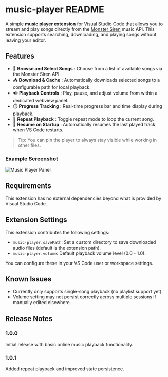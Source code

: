 
# music-player README

A simple **music player extension** for Visual Studio Code that allows you to stream and play songs directly from the [Monster Siren](https://monster-siren.hypergryph.com/) music API. This extension supports searching, downloading, and playing songs without leaving your editor.

## Features

* 🎵  **Browse and Select Songs** : Choose from a list of available songs via the Monster Siren API.
* 📥  **Download & Cache** : Automatically downloads selected songs to a configurable path for local playback.
* 🔊  **Playback Controls** : Play, pause, and adjust volume from within a dedicated webview panel.
* ⏱️  **Progress Tracking** : Real-time progress bar and time display during playback.
* 🔄  **Repeat Playback** : Toggle repeat mode to loop the current song.
* 📁  **Resume on Startup** : Automatically resumes the last played track when VS Code restarts.

> Tip: You can pin the player to always stay visible while working in other files.

### Example Screenshot

![Music Player Panel](vscode-webview://12umth60vshr7kt9flsqd2sivnfhuv3k4naaubf80ahtkr5rj7du/images/music-player.png)

## Requirements

This extension has no external dependencies beyond what is provided by Visual Studio Code.

## Extension Settings

This extension contributes the following settings:

* `music-player.savePath`: Set a custom directory to save downloaded audio files (default is the extension path).
* `music-player.volume`: Default playback volume level (0.0 - 1.0).

You can configure these in your VS Code user or workspace settings.

## Known Issues

* Currently only supports single-song playback (no playlist support yet).
* Volume setting may not persist correctly across multiple sessions if manually edited elsewhere.

## Release Notes

### 1.0.0

Initial release with basic online music playback functionality.

### 1.0.1

Added repeat playback and improved state persistence.

